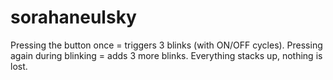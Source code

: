 # sorahaneulsky
Pressing the button once = triggers 3 blinks (with ON/OFF cycles). Pressing again during blinking = adds 3 more blinks. Everything stacks up, nothing is lost.
